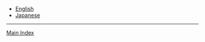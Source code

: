 * [English](English/English.md)
* [Japanese](Japanese/Japanese.md)

---

[Main Index](../Main%20Index.md)
